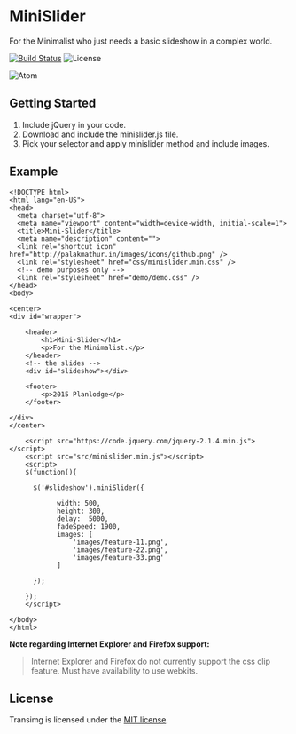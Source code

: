 # MiniSlider
For the Minimalist who just needs a basic slideshow in a complex world.

[![Build Status](https://travis-ci.org/stevenbenner/jquery-powertip.svg?branch=master)](https://travis-ci.org/stevenbenner/jquery-powertip)
![License](https://img.shields.io/packagist/l/doctrine/orm.svg)

![Atom](http://planlodge.com/github/record.gif)

## Getting Started

 1. Include jQuery in your code.
 2. Download and include the minislider.js file.
 3. Pick your selector and apply minislider method and include images.

## Example

    <!DOCTYPE html>
	<html lang="en-US">
	<head>
	  <meta charset="utf-8">
	  <meta name="viewport" content="width=device-width, initial-scale=1">
	  <title>Mini-Slider</title>
	  <meta name="description" content="">
	  <link rel="shortcut icon" href="http://palakmathur.in/images/icons/github.png" />
	  <link rel="stylesheet" href="css/minislider.min.css" />
	  <!-- demo purposes only -->
	  <link rel="stylesheet" href="demo/demo.css" />
	</head>
	<body>

	<center>
	<div id="wrapper">

		<header>
			<h1>Mini-Slider</h1>
			<p>For the Minimalist.</p>
		</header>
		<!-- the slides -->
		<div id="slideshow"></div>
		
		<footer>
			<p>2015 Planlodge</p>
		</footer>
		
	</div>
	</center>

		<script src="https://code.jquery.com/jquery-2.1.4.min.js"></script> 
		<script src="src/minislider.min.js"></script> 
		<script>
		$(function(){

		  $('#slideshow').miniSlider({
				
				width: 500,
				height: 300,
				delay:	5000,
				fadeSpeed: 1900,
				images: [
					'images/feature-11.png',
					'images/feature-22.png',
					'images/feature-33.png'
				]
				
		  });

		});
		</script>
		
	</body>
	</html>

	
**Note regarding Internet Explorer and Firefox support:**

> Internet Explorer and Firefox do not currently support the css clip feature. Must have availability to use webkits.

## License

Transimg is licensed under the [MIT license](http://opensource.org/licenses/MIT).
